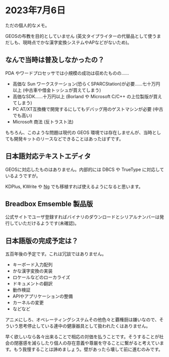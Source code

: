 # 2023年7月6日

ただの個人的なメモ。

GEOSの布教を目的としていません (英文タイプライターの代替品として使うまだしも、現時点でかな漢字変換システムやAPなどがないため)。

## なんで当時は普及しなかったの？

PDA やワードプロセッサでは小規模の成功は収めたものの……

* 高価な Sun ワークステーション(恐らくSPARCStation)が必要……七十万円以上 (中古車や借金トッシュが買えてしまう)
* 高価なSDK……十万円以上 (Borland や Microsoft C/C++ の上位製版が買えてしまう)
* PC AT/XT互換機で開発するにしてもデバッグ用のゲストマシンが必要 (中古でも高い)
* Microsoft 商法 (反トラスト法)

もちろん、このような問題は現代の GEOS 環境では存在しませんが、当時としても開発キットのリースなどできることはあったはずです。

## 日本語対応テキストエディタ

GEOSに対応したものはありません。内部的には DBCS や TrueType に対応しているようですが。

KDPlus, KWrite や [Ng](http://tt.sakura.ne.jp/~amura/ng/) でも移植すれば使えるようになると思います。

## Breadbox Emsemble 製品版

公式サイトでユーザ登録すればバイナリのダウンロードとシリアルナンバーは発行していただけるようです(未確認)。

## 日本語版の完成予定は？

五百年後の予定です。これは冗談ではありません。

* キーボード入力配列
* かな漢字変換の実装
* ロケールなどのローカライズ
* ドキュメントの翻訳
* 動作検証
* APIやアプリケーションの整備
* カーネルの変更
* などなど

アニメにしろ、オペレーティングシステムその他色々と覇権厨は嫌いなので、そういう思考停止している連中の健康器具として扱われたくはありません。

早く欲しいなら各々出来ることで相応の対価を払うことです。そうすることが社会の閉塞感を減らしたり個人の存在意義や尊厳を守ることに繋がると考えています。もう我慢することは諦めましょう。壁があったら壊して前に進むのみです。

